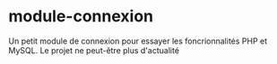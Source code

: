 # module-connexion
 Un petit module de connexion pour essayer les foncrionnalités PHP et MySQL.
Le projet ne peut-être plus d'actualité
